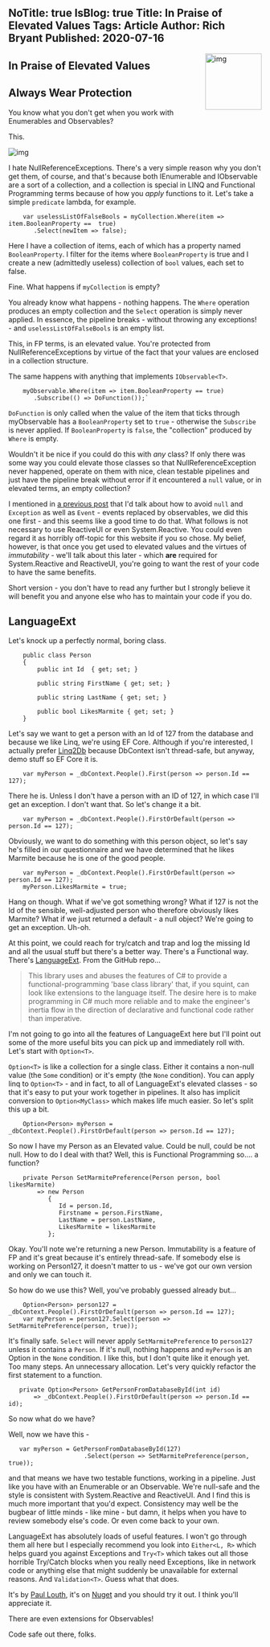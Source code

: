 ﻿NoTitle: true
IsBlog: true
Title: In Praise of Elevated Values 
Tags: Article
Author: Rich Bryant
Published: 2020-07-16
---

<img src="https://i.imgur.com/i9ngTbc.png" align="right" style="height: 8em" alt="img"/>

## In Praise of Elevated Values
## Always Wear Protection
  
You know what you don't get when you work with Enumerables and Observables?  
  
This.  
  
<img src ="https://i.stack.imgur.com/zD45E.png" align="center" alt="img"/>  
  

I hate NullReferenceExceptions.  There's a very simple reason why you don't get them, of course, and that's because both IEnumerable and IObservable are a sort of a collection, and a collection is special in LINQ and Functional Programming terms because of how you _apply_ functions to it.  Let's take a simple `predicate` lambda, for example.  
  
```  
    var uselessListOfFalseBools = myCollection.Where(item => item.BooleanProperty ==  true)
       .Select(newItem => false);
```


Here I have a collection of items, each of which has a property named `BooleanProperty`.  I filter for the items where `BooleanProperty` is true and I create a new (admittedly useless) collection of `bool` values, each set to false.

Fine.  What happens if `myCollection` is empty?  

You already know what happens - nothing happens.  The `Where` operation produces an empty collection and the `Select` operation is simply never applied.  In essence, the pipeline breaks - without throwing any exceptions! - and `uselessListOfFalseBools` is an empty list.  
  
This, in FP terms, is an elevated value.  You're protected from NullReferenceExceptions by virtue of the fact that your values are enclosed in a collection structure.  
  
The same happens with anything that implements `IObservable<T>`.  
  
```  
    myObservable.Where(item => item.BooleanProperty == true)
       .Subscribe(() => DoFunction());`
```
`DoFunction` is only called when the value of the item that ticks through myObservable has a `BooleanProperty` set to `true` - otherwise the `Subscribe` is never applied.  If `BooleanProperty` is `false`, the "collection" produced by `Where` is empty.

Wouldn't it be nice if you could do this with _any_ class?  If only there was some way you could elevate those classes so that NullReferenceException never happened, operate on them with nice, clean testable pipelines and just have the pipeline break without error if it encountered a `null` value, or in elevated terms, an empty collection?
  
I mentioned in [a previous post](https://www.reactiveui.net/blog/2020/07/article-on-reactive-programing) that I'd talk about how to avoid `null` and `Exception` as well as `Event` - events replaced by observables, we did this one first - and this seems like a good time to do that.  What follows is not necessary to use ReactiveUI or even System.Reactive.  You could even regard it as horribly off-topic for this website if you so chose.  My belief, however, is that once you get used to elevated values and the virtues of _immutability_ - we'll talk about this later - which **are** required for System.Reactive and ReactiveUI, you're going to want the rest of your code to have the same benefits.    
  
Short version - you don't have to read any further but I strongly believe it will benefit you and anyone else who has to maintain your code if you do.
  
## LanguageExt  
  
Let's knock up a perfectly normal, boring class.  
  
```
    public class Person
    {
        public int Id  { get; set; }
        
        public string FirstName { get; set; }
        
        public string LastName { get; set; }
        
        public bool LikesMarmite { get; set; }
    }
```

Let's say we want to get a person with an Id of 127 from the database and because we like Linq, we're using EF Core. Although if you're interested, I actually prefer [Linq2Db](https://github.com/linq2db/linq2db) because DbContext isn't thread-safe, but anyway, demo stuff so EF Core it is.  

```
    var myPerson = _dbContext.People().First(person => person.Id == 127);
```

There he is.  Unless I don't have a person with an ID of 127, in which case I'll get an exception.  I don't want that.  So let's change it a bit.  
  
```
    var myPerson = _dbContext.People().FirstOrDefault(person => person.Id == 127);
```

Obviously, we want to do something with this person object, so let's say he's filled in our questionnaire and we have determined that he likes Marmite because he is one of the good people.

```
    var myPerson = _dbContext.People().FirstOrDefault(person => person.Id == 127);
    myPerson.LikesMarmite = true;
```

Hang on though.  What if we've got something wrong?  What if 127 is not the Id of the sensible, well-adjusted person who therefore obviously likes Marmite?  What if we just returned a default - a null object?  We're going to get an exception.  Uh-oh.  
  
At this point, we could reach for try/catch and trap and log the missing Id and all the usual stuff but there's a better way.  There's a Functional way.  There's [LanguageExt](https://github.com/louthy/language-ext/).    From the GitHub repo...  
  
> This library uses and abuses the features of C# to provide a functional-programming 'base class library' that, if you squint, can look like extensions to the language itself. The desire here is to make programming in C# much more reliable and to make the engineer's inertia flow in the direction of declarative and functional code rather than imperative.

I'm not going to go into all the features of LanguageExt here but I'll point out some of the more useful bits you can pick up and immediately roll with.  Let's start with `Option<T>`.

`Option<T>` is like a collection for a single class.  Either it contains a non-null value (the `Some` condition) or it's empty (the `None` condition).  You can apply linq to `Option<T>` - and in fact, to all of LanguageExt's elevated classes - so that it's easy to put your work together in pipelines. It also has implicit conversion to `Option<MyClass>` which makes life much easier.  So let's split this up a bit.

```
    Option<Person> myPerson = _dbContext.People().FirstOrDefault(person => person.Id == 127);
```

So now I have my Person as an Elevated value.  Could be null, could be not null.  How to do I deal with that?  Well, this is Functional Programming so.... a function?  
  
```
    private Person SetMarmitePreference(Person person, bool likesMarmite)
        => new Person
           { 
              Id = person.Id,
              Firstname = person.FirstName,
              LastName = person.LastName,
              LikesMarmite = likesMarmite
           };
```

Okay.  You'll note we're returning a new Person.  Immutability is a feature of FP and it's great because it's entirely thread-safe.  If somebody else is working on Person127, it doesn't matter to us - we've got our own version and only we can touch it.

So how do we use this?  Well, you've probably guessed already but...  
  
```
    Option<Person> person127 = _dbContext.People().FirstOrDefault(person => person.Id == 127);
    var myPerson = person127.Select(person => SetMarmitePreference(person, true));
```

It's finally safe.  `Select` will never apply `SetMarmitePreference` to `person127` unless it contains a `Person`.  If it's null, nothing happens and `myPerson` is an Option in the `None` condition.  I like this, but I don't quite like it enough yet.  Too many steps. An unnecessary allocation.  Let's very quickly refactor the first statement to a function.  
  
```
   private Option<Person> GetPersonFromDatabaseById(int id)
       => _dbContext.People().FirstOrDefault(person => person.Id == id);
```

So now what do we have?  

Well, now we have this -   
  
```
   var myPerson = GetPersonFromDatabaseById(127)
                     .Select(person => SetMarmitePreference(person, true));
```

and that means we have two testable functions, working in a pipeline.  Just like you have with an Enumerable or an Observable.  We're null-safe and the style is consistent with System.Reactive and ReactiveUI.  And I find this is much more important that you'd expect.  Consistency may well be the bugbear of little minds - like mine - but damn, it helps when you have to review somebody else's code.  Or even come back to your own.  
  
LanguageExt has absolutely loads of useful features.  I won't go through them all here but I especially recommend you look into `Either<L, R>` which helps guard you against Exceptions and `Try<T>` which takes out all those horrible Try/Catch blocks when you really need Exceptions, like in network code or anything else that might suddenly be unavailable for external reasons. And `Validation<T>`.  Guess what that does. 
  
It's by [Paul Louth](https://twitter.com/paullouth), it's on [Nuget](https://www.nuget.org/packages/LanguageExt.Core/) and you should try it out.  I think you'll appreciate it.  
  
There are even extensions for Observables!

Code safe out there, folks.
